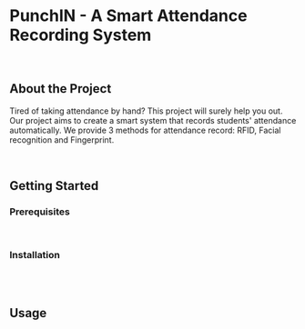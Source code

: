 # PunchIN - A Smart Attendance Recording System
<br />

## About the Project
Tired of taking attendance by hand? This project will surely help you out. Our project aims to create a smart system that records students' attendance automatically. We provide 3 methods for attendance record: RFID, Facial recognition and Fingerprint.

<br />

## Getting Started

### Prerequisites
<br />

### Installation
<br />

<br />

## Usage
<br />

